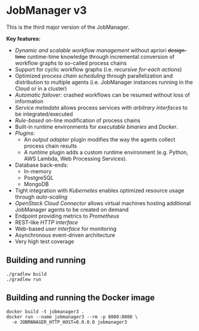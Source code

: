 JobManager v3
=============

This is the third major version of the JobManager.

**Key features:**

* *Dynamic and scalable workflow management* without apriori ~~design-time~~
  runtime-time knowledge through incremental conversion of workflow graphs to
  so-called process chains
* Support for cyclic workflow graphs (i.e. *recursive for-each actions*)
* Optimized *process chain scheduling* through parallelization and distribution
  to multiple agents (i.e. JobManager instances running in the Cloud or in a
  cluster)
* *Automatic failover:* crashed workflows can be resumed without loss of
  information
* *Service metadata* allows process services with *arbitrary interfaces* to be
  integrated/executed
* *Rule-based* on-line modification of process chains
* Built-in runtime environments for *executable binaries* and *Docker*.
* *Plugins:*
  * An *output adapter* plugin modifies the way the agents collect process
    chain results
  * A *runtime* plugin adds a custom runtime environment (e.g. Python,
    AWS Lambda, Web Processing Services).
* Database back-ends:
  * In-memory
  * PostgreSQL
  * MongoDB
* Tight integration with *Kubernetes* enables optimized resource usage through
  *auto-scaling*
* *OpenStack Cloud Connector* allows virtual machines hosting additional
  JobManager agents to be created on demand
* Endpoint providing metrics to *Prometheus*
* REST-like *HTTP interface*
* Web-based *user interface* for monitoring
* Asynchronous event-driven architecture
* Very high test coverage

Building and running
--------------------

    ./gradlew build
    ./gradlew run

Building and running the Docker image
-------------------------------------

    docker build -t jobmanager3 .
    docker run --name jobmanager3 --rm -p 8080:8080 \
      -e JOBMANAGER_HTTP_HOST=0.0.0.0 jobmanager3
